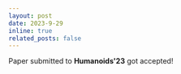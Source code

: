 ```yaml
---
layout: post
date: 2023-9-29
inline: true
related_posts: false
---
```


Paper submitted to **Humanoids'23** got accepted!